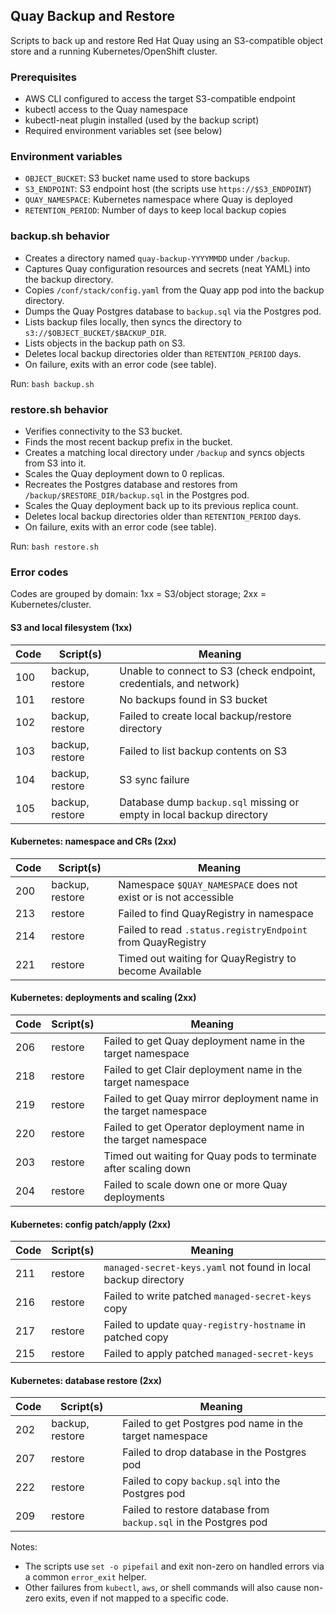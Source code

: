 ## Quay Backup and Restore

Scripts to back up and restore Red Hat Quay using an S3-compatible object store and a running Kubernetes/OpenShift cluster.

### Prerequisites
- AWS CLI configured to access the target S3-compatible endpoint
- kubectl access to the Quay namespace
- kubectl-neat plugin installed (used by the backup script)
- Required environment variables set (see below)

### Environment variables
- `OBJECT_BUCKET`: S3 bucket name used to store backups
- `S3_ENDPOINT`: S3 endpoint host (the scripts use `https://$S3_ENDPOINT`)
- `QUAY_NAMESPACE`: Kubernetes namespace where Quay is deployed
- `RETENTION_PERIOD`: Number of days to keep local backup copies

### backup.sh behavior
- Creates a directory named `quay-backup-YYYYMMDD` under `/backup`.
- Captures Quay configuration resources and secrets (neat YAML) into the backup directory.
- Copies `/conf/stack/config.yaml` from the Quay app pod into the backup directory.
- Dumps the Quay Postgres database to `backup.sql` via the Postgres pod.
- Lists backup files locally, then syncs the directory to `s3://$OBJECT_BUCKET/$BACKUP_DIR`.
- Lists objects in the backup path on S3.
- Deletes local backup directories older than `RETENTION_PERIOD` days.
- On failure, exits with an error code (see table).

Run: `bash backup.sh`

### restore.sh behavior
- Verifies connectivity to the S3 bucket.
- Finds the most recent backup prefix in the bucket.
- Creates a matching local directory under `/backup` and syncs objects from S3 into it.
- Scales the Quay deployment down to 0 replicas.
- Recreates the Postgres database and restores from `/backup/$RESTORE_DIR/backup.sql` in the Postgres pod.
- Scales the Quay deployment back up to its previous replica count.
- Deletes local backup directories older than `RETENTION_PERIOD` days.
- On failure, exits with an error code (see table).

Run: `bash restore.sh`

### Error codes

Codes are grouped by domain: 1xx = S3/object storage; 2xx = Kubernetes/cluster.

#### S3 and local filesystem (1xx)

| Code | Script(s) | Meaning |
|------|-----------|---------|
| 100  | backup, restore | Unable to connect to S3 (check endpoint, credentials, and network) |
| 101  | restore | No backups found in S3 bucket |
| 102  | backup, restore | Failed to create local backup/restore directory |
| 103  | backup, restore | Failed to list backup contents on S3 |
| 104  | backup, restore | S3 sync failure |
| 105  | backup, restore | Database dump `backup.sql` missing or empty in local backup directory |

#### Kubernetes: namespace and CRs (2xx)

| Code | Script(s) | Meaning |
|------|-----------|---------|
| 200  | backup, restore | Namespace `$QUAY_NAMESPACE` does not exist or is not accessible |
| 213  | restore | Failed to find QuayRegistry in namespace |
| 214  | restore | Failed to read `.status.registryEndpoint` from QuayRegistry |
| 221  | restore | Timed out waiting for QuayRegistry to become Available |

#### Kubernetes: deployments and scaling (2xx)

| Code | Script(s) | Meaning |
|------|-----------|---------|
| 206  | restore | Failed to get Quay deployment name in the target namespace |
| 218  | restore | Failed to get Clair deployment name in the target namespace |
| 219  | restore | Failed to get Quay mirror deployment name in the target namespace |
| 220  | restore | Failed to get Operator deployment name in the target namespace |
| 203  | restore | Timed out waiting for Quay pods to terminate after scaling down |
| 204  | restore | Failed to scale down one or more Quay deployments |

#### Kubernetes: config patch/apply (2xx)

| Code | Script(s) | Meaning |
|------|-----------|---------|
| 211  | restore | `managed-secret-keys.yaml` not found in local backup directory |
| 216  | restore | Failed to write patched `managed-secret-keys` copy |
| 217  | restore | Failed to update `quay-registry-hostname` in patched copy |
| 215  | restore | Failed to apply patched `managed-secret-keys` |

#### Kubernetes: database restore (2xx)

| Code | Script(s) | Meaning |
|------|-----------|---------|
| 202  | backup, restore | Failed to get Postgres pod name in the target namespace |
| 207  | restore | Failed to drop database in the Postgres pod |
| 222  | restore | Failed to copy `backup.sql` into the Postgres pod |
| 209  | restore | Failed to restore database from `backup.sql` in the Postgres pod |

Notes:
- The scripts use `set -o pipefail` and exit non-zero on handled errors via a common `error_exit` helper.
- Other failures from `kubectl`, `aws`, or shell commands will also cause non-zero exits, even if not mapped to a specific code.
